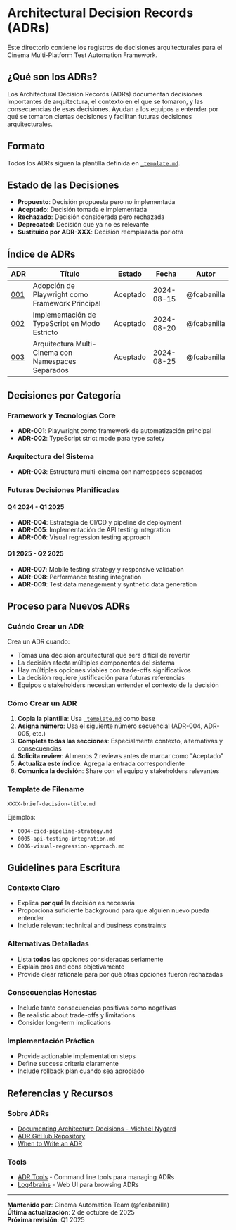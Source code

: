 # Architectural Decision Records (ADRs)

Este directorio contiene los registros de decisiones arquitecturales para el Cinema Multi-Platform Test Automation Framework.

## ¿Qué son los ADRs?

Los Architectural Decision Records (ADRs) documentan decisiones importantes de arquitectura, el contexto en el que se tomaron, y las consecuencias de esas decisiones. Ayudan a los equipos a entender por qué se tomaron ciertas decisiones y facilitan futuras decisiones arquitecturales.

## Formato

Todos los ADRs siguen la plantilla definida en [`_template.md`](./_template.md).

## Estado de las Decisiones

- **Propuesto**: Decisión propuesta pero no implementada
- **Aceptado**: Decisión tomada e implementada
- **Rechazado**: Decisión considerada pero rechazada
- **Deprecated**: Decisión que ya no es relevante
- **Sustituido por ADR-XXX**: Decisión reemplazada por otra

## Índice de ADRs

| ADR                                        | Título                                             | Estado   | Fecha      | Autor       |
| ------------------------------------------ | -------------------------------------------------- | -------- | ---------- | ----------- |
| [001](./0001-playwright-framework.md)      | Adopción de Playwright como Framework Principal    | Aceptado | 2024-08-15 | @fcabanilla |
| [002](./0002-typescript-strict-mode.md)    | Implementación de TypeScript en Modo Estricto      | Aceptado | 2024-08-20 | @fcabanilla |
| [003](./0003-multi-cinema-architecture.md) | Arquitectura Multi-Cinema con Namespaces Separados | Aceptado | 2024-08-25 | @fcabanilla |

## Decisiones por Categoría

### Framework y Tecnologías Core

- **ADR-001**: Playwright como framework de automatización principal
- **ADR-002**: TypeScript strict mode para type safety

### Arquitectura del Sistema

- **ADR-003**: Estructura multi-cinema con namespaces separados

### Futuras Decisiones Planificadas

#### Q4 2024 - Q1 2025

- **ADR-004**: Estrategia de CI/CD y pipeline de deployment
- **ADR-005**: Implementación de API testing integration
- **ADR-006**: Visual regression testing approach

#### Q1 2025 - Q2 2025

- **ADR-007**: Mobile testing strategy y responsive validation
- **ADR-008**: Performance testing integration
- **ADR-009**: Test data management y synthetic data generation

## Proceso para Nuevos ADRs

### Cuándo Crear un ADR

Crea un ADR cuando:

- Tomas una decisión arquitectural que será difícil de revertir
- La decisión afecta múltiples componentes del sistema
- Hay múltiples opciones viables con trade-offs significativos
- La decisión requiere justificación para futuras referencias
- Equipos o stakeholders necesitan entender el contexto de la decisión

### Cómo Crear un ADR

1. **Copia la plantilla**: Usa [`_template.md`](./_template.md) como base
2. **Asigna número**: Usa el siguiente número secuencial (ADR-004, ADR-005, etc.)
3. **Completa todas las secciones**: Especialmente contexto, alternativas y consecuencias
4. **Solicita review**: Al menos 2 reviews antes de marcar como "Aceptado"
5. **Actualiza este índice**: Agrega la entrada correspondiente
6. **Comunica la decisión**: Share con el equipo y stakeholders relevantes

### Template de Filename

```text
XXXX-brief-decision-title.md
```

Ejemplos:

- `0004-cicd-pipeline-strategy.md`
- `0005-api-testing-integration.md`
- `0006-visual-regression-approach.md`

## Guidelines para Escritura

### Contexto Claro

- Explica **por qué** la decisión es necesaria
- Proporciona suficiente background para que alguien nuevo pueda entender
- Include relevant technical and business constraints

### Alternativas Detalladas

- Lista **todas** las opciones consideradas seriamente
- Explain pros and cons objetivamente
- Provide clear rationale para por qué otras opciones fueron rechazadas

### Consecuencias Honestas

- Include tanto consecuencias positivas como negativas
- Be realistic about trade-offs y limitations
- Consider long-term implications

### Implementación Práctica

- Provide actionable implementation steps
- Define success criteria claramente
- Include rollback plan cuando sea apropiado

## Referencias y Recursos

### Sobre ADRs

- [Documenting Architecture Decisions - Michael Nygard](http://thinkrelevance.com/blog/2011/11/15/documenting-architecture-decisions)
- [ADR GitHub Repository](https://github.com/joelparkerhenderson/architecture_decision_record)
- [When to Write an ADR](https://engineering.atspotify.com/2020/04/14/when-should-i-write-an-architecture-decision-record/)

### Tools

- [ADR Tools](https://github.com/npryce/adr-tools) - Command line tools para managing ADRs
- [Log4brains](https://github.com/thomvaill/log4brains) - Web UI para browsing ADRs

---

**Mantenido por**: Cinema Automation Team (@fcabanilla)  
**Última actualización**: 2 de octubre de 2025  
**Próxima revisión**: Q1 2025
